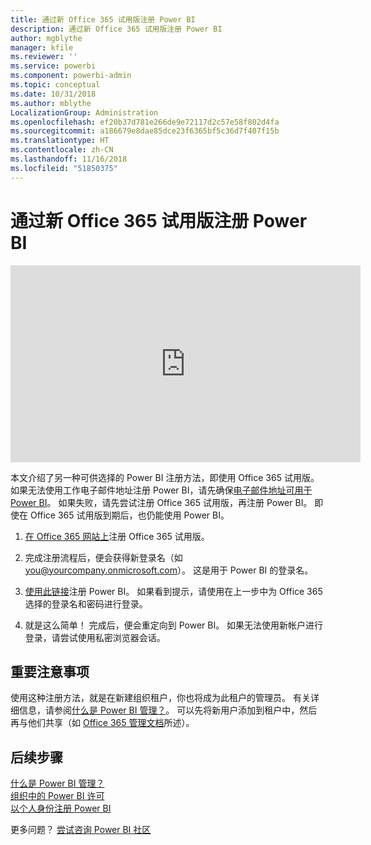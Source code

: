 ```yaml
---
title: 通过新 Office 365 试用版注册 Power BI
description: 通过新 Office 365 试用版注册 Power BI
author: mgblythe
manager: kfile
ms.reviewer: ''
ms.service: powerbi
ms.component: powerbi-admin
ms.topic: conceptual
ms.date: 10/31/2018
ms.author: mblythe
LocalizationGroup: Administration
ms.openlocfilehash: ef20b37d781e266de9e72117d2c57e58f802d4fa
ms.sourcegitcommit: a186679e8dae85dce23f6365bf5c36d7f407f15b
ms.translationtype: HT
ms.contentlocale: zh-CN
ms.lasthandoff: 11/16/2018
ms.locfileid: "51850375"
---
```

# <a name="signing-up-for-power-bi-with-a-new-office-365-trial"></a>通过新 Office 365 试用版注册 Power BI

<iframe width="560" height="315" src="https://www.youtube.com/embed/gbSuFST-Nx4?showinfo=0" frameborder="0" allowfullscreen></iframe>

本文介绍了另一种可供选择的 Power BI 注册方法，即使用 Office 365 试用版。 如果无法使用工作电子邮件地址注册 Power BI，请先确保[电子邮件地址可用于 Power BI](service-self-service-signup-for-power-bi.md#what-email-address-can-be-used-with-power-bi)。 如果失败，请先尝试注册 Office 365 试用版，再注册 Power BI。 即使在 Office 365 试用版到期后，也仍能使用 Power BI。

1. [在 Office 365 网站上](https://go.microsoft.com/fwlink/p/?LinkID=403802)注册 Office 365 试用版。

1. 完成注册流程后，便会获得新登录名（如 you@yourcompany.onmicrosoft.com）。 这是用于 Power BI 的登录名。

1. [使用此链接](https://app.powerbi.com/signupredirect?pbi_source=web)注册 Power BI。 如果看到提示，请使用在上一步中为 Office 365 选择的登录名和密码进行登录。

1. 就是这么简单！ 完成后，便会重定向到 Power BI。 如果无法使用新帐户进行登录，请尝试使用私密浏览器会话。

## <a name="important-considerations"></a>重要注意事项

使用这种注册方法，就是在新建组织租户，你也将成为此租户的管理员。 有关详细信息，请参阅[什么是 Power BI 管理？](service-admin-administering-power-bi-in-your-organization.md)。 可以先将新用户添加到租户中，然后再与他们共享（如 [Office 365 管理文档](https://support.office.com/en-sg/article/Add-users-individually-to-Office-365---Admin-Help-1970f7d6-03b5-442f-b385-5880b9c256ec?ui=en-US&rs=en-SG&ad=SG)所述）。

## <a name="next-steps"></a>后续步骤

[什么是 Power BI 管理？](service-admin-administering-power-bi-in-your-organization.md)  
[组织中的 Power BI 许可](service-admin-licensing-organization.md)  
[以个人身份注册 Power BI](service-self-service-signup-for-power-bi.md)

更多问题？ [尝试咨询 Power BI 社区](http://community.powerbi.com/)